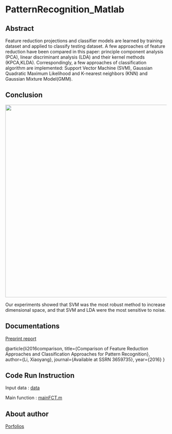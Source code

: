 # PatternRecognition_Matlab

## Abstract

Feature reduction projections and classifier models are learned by training dataset and applied to classify testing dataset. A few approaches of feature reduction have been compared in this paper: principle component analysis (PCA), linear discriminant analysis (LDA) and their kernel methods (KPCA,KLDA). Correspondingly, a few approaches of classification algorithm are implemented: Support Vector Machine (SVM), Gaussian Quadratic Maximum Likelihood and K-nearest neighbors (KNN) and Gaussian Mixture Model(GMM). 



## Conclusion


<p align="center"><img src="./figures/fselection.png"  width="600" class="inline"/></p>

Our experiments showed that SVM was the most robust method to increase dimensional space, and that SVM and LDA were the most sensitive to noise.

## Documentations



[Preprint report](https://www.researchgate.net/publication/308927930_Comparison_of_Feature_Reduction_Approaches_and_Classification_Approaches_for_Pattern_Recognition)


@article{li2016comparison,
  title={Comparison of Feature Reduction Approaches and Classification Approaches for Pattern Recognition},
  author={Li, Xiaoyang},
  journal={Available at SSRN 3659735},
  year={2016}
}

## Code Run Instruction

Input data : [data](./data.mat)

Main function : [mainFCT.m](./mainFCT.m)


## About author
[Porfolios](https://xiaoyang-rebecca.github.io)
